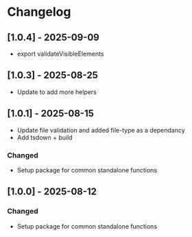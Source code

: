 # Changelog

## [1.0.4] - 2025-09-09

- export validateVisibleElements

## [1.0.3] - 2025-08-25

- Update to add more helpers

## [1.0.1] - 2025-08-15

- Update file validation and added file-type as a dependancy
- Add tsdown + build


### Changed

- Setup package for common standalone functions

## [1.0.0] - 2025-08-12

### Changed

- Setup package for common standalone functions